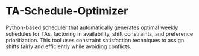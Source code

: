 # TA-Schedule-Optimizer
Python-based scheduler that automatically generates optimal weekly schedules for TAs, factoring in availability, shift constraints, and preference prioritization. This tool uses constraint satisfaction techniques to assign shifts fairly and efficiently while avoiding conflicts.
